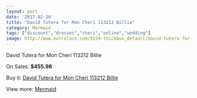 ```yaml
---
layout: post
date: '2017-02-20'
title: "David Tutera for Mon Cheri 113212 Billie"
category: Mermaid
tags: ["discount","dresses","cheri","online","wedding"]
image: http://www.extralace.com/9259-thickbox_default/david-tutera-for-mon-cheri-113212-billie.jpg
---
```

David Tutera for Mon Cheri 113212 Billie

On Sales: **$455.98**
<a href="https://www.extralace.com/mermaid/4382-david-tutera-for-mon-cheri-113212-billie.html"><amp-img layout="responsive" width="600" height="600" src="//www.extralace.com/9259-thickbox_default/david-tutera-for-mon-cheri-113212-billie.jpg" alt="David Tutera for Mon Cheri 113212 Billie 0" /></a>
<a href="https://www.extralace.com/mermaid/4382-david-tutera-for-mon-cheri-113212-billie.html"><amp-img layout="responsive" width="600" height="600" src="//www.extralace.com/9260-thickbox_default/david-tutera-for-mon-cheri-113212-billie.jpg" alt="David Tutera for Mon Cheri 113212 Billie 1" /></a>

Buy it: [David Tutera for Mon Cheri 113212 Billie](https://www.extralace.com/mermaid/4382-david-tutera-for-mon-cheri-113212-billie.html "David Tutera for Mon Cheri 113212 Billie")

View more: [Mermaid](https://www.extralace.com/5-mermaid "Mermaid")